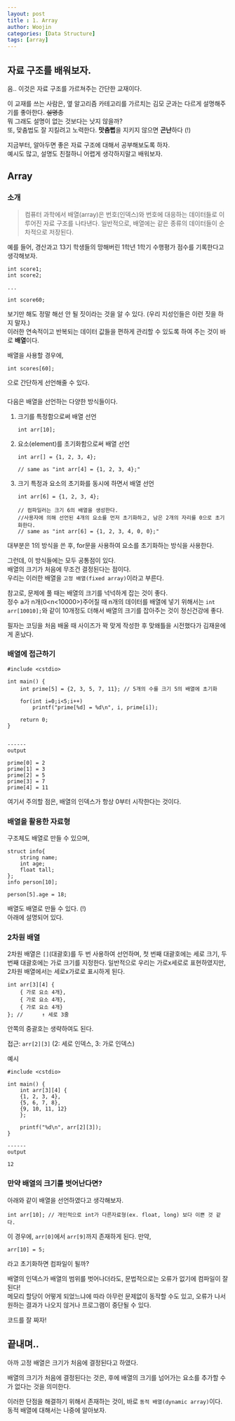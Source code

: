 ```yaml
---
layout: post
title : 1. Array
author: Woojin
categories: [Data Structure]
tags: [array]
---
```


## 자료 구조를 배워보자.

음.. 이것은 자료 구조를 가르쳐주는 간단한 교재이다.

이 교재를 쓰는 사람은, 옆 알고리즘 카테고리를 가르치는 김모 군과는 다르게 설명해주기를 좋아한다. ~~설명충~~  
뭐 그래도 설명이 없는 것보다는 낫지 않을까?  
또, 맞춤법도 잘 지킬려고 노력한다. **맛춤뻡**을 지키지 않으면 **곤난**하다 (!)

지금부터, 알아두면 좋은 자료 구조에 대해서 공부해보도록 하자.  
예시도 많고, 설명도 친절하니 어렵게 생각하지말고 배워보자.

## Array
### 소개
> 컴퓨터 과학에서 배열(array)은 번호(인덱스)와 번호에 대응하는 데이터들로 이루어진 자료 구조를 나타낸다. 일반적으로, 배열에는 같은 종류의 데이터들이 순차적으로 저장된다.

예를 들어, 경산과고 13기 학생들의 망해버린 1학년 1학기 수행평가 점수를 기록한다고 생각해보자. 
```
int score1;
int score2;

...

int score60;
```
보기만 해도 정말 해선 안 될 짓이라는 것을 알 수 있다. (우리 지성인들은 이런 짓을 하지 말자.)  
이러한 연속적이고 반복되는 데이터 값들을 편하게 관리할 수 있도록 하여 주는 것이 바로 **배열**이다.

배열을 사용할 경우에, 
```
int scores[60];
```
으로 간단하게 선언해줄 수 있다.

###
다음은 배열을 선언하는 다양한 방식들이다.
1. 크기를 특정함으로써 배열 선언
    ```
    int arr[10];
    ```
2. 요소(element)를 초기화함으로써 배열 선언
    ```
    int arr[] = {1, 2, 3, 4};

    // same as "int arr[4] = {1, 2, 3, 4};"
    ```
3. 크기 특정과 요소의 초기화를 동시에 하면서 배열 선언
    ```
    int arr[6] = {1, 2, 3, 4};

    // 컴파일러는 크기 6의 배열을 생성한다.
    //사용자에 의해 선언된 4개의 요소를 먼저 초기화하고, 남은 2개의 자리를 0으로 초기화한다.
    // same as "int arr[6] = {1, 2, 3, 4, 0, 0};"

대부분은 1의 방식을 쓴 후, for문을 사용하여 요소를 초기화하는 방식을 사용한다.

그런데, 이 방식들에는 모두 공통점이 있다.  
배열의 크기가 처음에 무조건 결정된다는 점이다.  
우리는 이러한 배열을 `고정 배열(fixed array)`이라고 부른다.

참고로, 문제에 풀 때는 배열의 크기를 넉넉하게 잡는 것이 좋다.  
정수 a가 n개(0<n<10000>)주어질 때 n개의 데이터를 배열에 넣기 위해서는 `int arr[10010];`와 같이 10개정도 더해서 배열의 크기를 잡아주는 것이 정신건강에 좋다.

필자는 코딩을 처음 배울 때 사이즈가 꽉 맞게 작성한 후 맞왜틀을 시전했다가 김재윤에게 혼났다.

### 배열에 접근하기
```
#include <cstdio>

int main() {
    int prime[5] = {2, 3, 5, 7, 11}; // 5개의 수를 크기 5의 배열에 초기화

    for(int i=0;i<5;i++)
        printf("prime[%d] = %d\n", i, prime[i]);

    return 0;
}


------
output

prime[0] = 2
prime[1] = 3
prime[2] = 5
prime[3] = 7
prime[4] = 11
```

여기서 주의할 점은, 배열의 인덱스가 항상 0부터 시작한다는 것이다.

### 배열을 활용한 자료형
구조체도 배열로 만들 수 있으며, 
```
struct info{
    string name;
    int age;
    float tall;
};
info person[10];

person[5].age = 18;
```
배열도 배열로 만들 수 있다. (!)  
아래에 설명되어 있다.

### 2차원 배열
2차원 배열은 `[]`(대괄호)를 두 번 사용하여 선언하며, 첫 번째 대괄호에는 세로 크기, 두 번째 대괄호에는 가로 크기를 지정한다. 일반적으로 우리는 가로x세로로 표현하였지만, 2차원 배열에서는 세로x가로로 표시하게 된다.
```
int arr[3][4] {
    { 가로 요소 4개},
    { 가로 요소 4개},
    { 가로 요소 4개}
}; //      ↑ 세로 3줄
```
안쪽의 중괄호는 생략하여도 된다.

접근: `arr[2][3]` (2: 세로 인덱스, 3: 가로 인덱스)

예시
```
#include <cstdio>

int main() {
    int arr[3][4] {
    {1, 2, 3, 4},
    {5, 6, 7, 8},
    {9, 10, 11, 12}
    };

    printf("%d\n", arr[2][3]);
}

------
output

12
```

### 만약 배열의 크기를 벗어난다면?
아래와 같이 배열을 선언하였다고 생각해보자.
```
int arr[10]; // 개인적으로 int가 다른자료형(ex. float, long) 보다 이쁜 것 같다.
```
이 경우에, `arr[0]`에서 `arr[9]`까지 존재하게 된다.
만약,
```
arr[10] = 5;
```
라고 초기화하면 컴파일이 될까?

배열의 인덱스가 배열의 범위를 벗어나더라도, 문법적으로는 오류가 없기에 컴파일이 잘된다!  
메모리 할당이 어떻게 되었느냐에 따라 아무런 문제없이 동작할 수도 있고, 오류가 나서 원하는 결과가 나오지 않거나 프로그램이 중단될 수 있다.

코드를 잘 짜자!


## 끝내며..

아까 고정 배열은 크기가 처음에 결정된다고 하였다.

배열의 크기가 처음에 결정된다는 것은, 후에 배열의 크기를 넘어가는 요소를 추가할 수가 없다는 것을 의미한다.

이러한 단점을 해결하기 위해서 존재하는 것이, 바로 `동적 배열(dynamic array)`이다.  
동적 배열에 대해서는 나중에 알아보자.